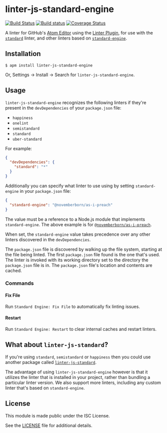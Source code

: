 # linter-js-standard-engine

[![Build Status](https://travis-ci.org/gustavnikolaj/linter-js-standard-engine.svg?branch=master)](https://travis-ci.org/gustavnikolaj/linter-js-standard-engine)
[![Build status](https://ci.appveyor.com/api/projects/status/ce33sbafvyhp9ovn?svg=true)](https://ci.appveyor.com/project/gustavnikolaj/linter-js-standard-engine)
[![Coverage Status](https://coveralls.io/repos/github/gustavnikolaj/linter-js-standard-engine/badge.svg?branch=master)](https://coveralls.io/github/gustavnikolaj/linter-js-standard-engine?branch=master)

A linter for GitHub's [Atom Editor](https://atom.io) using the [Linter
Plugin](https://github.com/atom-community/linter), for use with the
[`standard`](https://github.com/feross/standard) linter, and other linters based
on [`standard-engine`](https://github.com/flet/standard-engine).

## Installation

```console
$ apm install linter-js-standard-engine
```

Or, Settings → Install → Search for `linter-js-standard-engine`.

## Usage

`linter-js-standard-engine` recognizes the following linters if they're present
in the `devDependencies` of your `package.json` file:

* `happiness`
* `onelint`
* `semistandard`
* `standard`
* `uber-standard`

For example:

```json
{
  "devDependencies": {
    "standard": "*"
  }
}
```

Additionally you can specify what linter to use using by setting
`standard-engine` in your `package.json` file:

```json
{
  "standard-engine": "@novemberborn/as-i-preach"
}
```

The value must be a reference to a Node.js module that implements
`standard-engine`. The above example is for
[`@novemberborn/as-i-preach`](https://github.com/novemberborn/as-i-preach).

When set, the `standard-engine` value takes precedence over any other linters
discovered in the `devDependencies`.

The `package.json` file is discovered by walking up the file system, starting at
the file being linted. The first `package.json` file found is the one that's
used. The linter is invoked with its working directory set to the directory the
`package.json` file is in. The `package.json` file's location and contents are
cached.

### Commands

#### Fix File

Run `Standard Engine: Fix File` to automatically fix linting issues.

#### Restart

Run `Standard Engine: Restart` to clear internal caches and restart linters.

## What about `linter-js-standard`?

If you're using `standard`, `semistandard` or `happiness` then you could use
another package called
[`linter-js-standard`](https://github.com/ricardofbarros/linter-js-standard).

The advantage of using `linter-js-standard-engine` however is that it utilizes
the linter that is installed in your project, rather than bundling a particular
linter version. We also support more linters, including any custom linter that's
based on `standard-engine`.

## License

This module is made public under the ISC License.

See the
[LICENSE](https://github.com/gustavnikolaj/linter-js-standard-engine/blob/master/LICENSE)
file for additional details.
